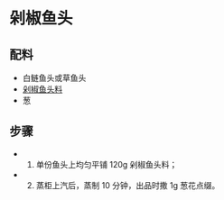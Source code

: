 # 剁椒鱼头

## 配料
- 白鲢鱼头或草鱼头
- [剁椒鱼头料](/配料/剁椒鱼头料.md)
- 葱

## 步骤
- 1. 单份鱼头上均匀平铺 120g 剁椒鱼头料；
- 2. 蒸柜上汽后，蒸制 10 分钟，出品时撒 1g 葱花点缀。